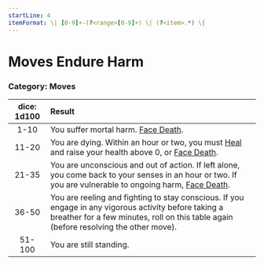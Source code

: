```yaml
---
startLine: 4
itemFormat: \| [0-9]+-(?<range>[0-9]+) \| (?<item>.*) \|
---
```

# Moves Endure Harm
### Category: Moves

| dice: 1d100 | Result |
|:----:|:-------|
| 1-10 | You suffer mortal harm. [Face Death](Face_Death.md). |
| 11-20 | You are dying. Within an hour or two, you must [Heal](Heal.md) and raise your health above 0, or [Face Death](Face_Death.md). |
| 21-35 | You are unconscious and out of action. If left alone, you come back to your senses in an hour or two. If you are vulnerable to ongoing harm, [Face Death](Face_Death.md). |
| 36-50 | You are reeling and fighting to stay conscious. If you engage in any vigorous activity before taking a breather for a few minutes, roll on this table again (before resolving the other move). |
| 51-100 | You are still standing. |